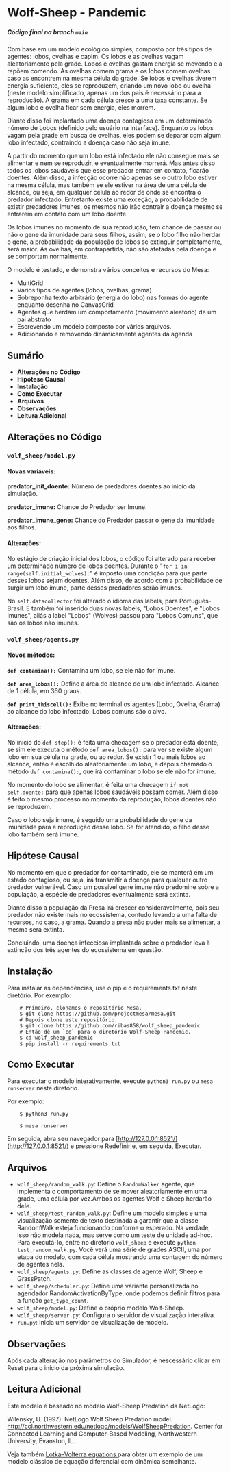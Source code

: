 # Wolf-Sheep - Pandemic

##### *Código final na branch* ***``main``***

Com base em um modelo ecológico simples, composto por três tipos de agentes: lobos, ovelhas e capim. Os lobos e as ovelhas vagam aleatoriamente pela grade. Lobos e ovelhas gastam energia se movendo e a repõem comendo. As ovelhas comem grama e os lobos comem ovelhas caso as encontrem na mesma célula da grade. Se lobos e ovelhas tiverem energia suficiente, eles se reproduzem, criando um novo lobo ou ovelha (neste modelo simplificado, apenas um dos pais é necessário para a reprodução). A grama em cada célula cresce a uma taxa constante. Se algum lobo e ovelha ficar sem energia, eles morrem.

Diante disso foi implantado uma doença contagiosa em um determinado número de Lobos (definido pelo usuário na interface). Enquanto os lobos vagam pela grade em busca de ovelhas, eles podem se deparar com algum lobo infectado, contraindo a doença caso não seja imune.

A partir do momento que um lobo está infectado ele não consegue mais se alimentar e nem se reproduzir, e eventualmente morrerá. Mas antes disso todos os lobos saudáveis que esse predador entrar em contato, ficarão doentes. Além disso, a infecção ocorre não apenas se o outro lobo estiver na mesma célula, mas também se ele estiver na área de uma célula de alcance, ou seja, em qualquer célula ao redor de onde se encontra o predador infectado.  Entretanto existe uma
exceção, a probabilidade de existir predadores imunes, os mesmos não irão contrair a doença mesmo se entrarem em contato com um lobo doente.

Os lobos imunes no momento de sua reprodução, tem chance de passar ou não o gene da imunidade para seus filhos, assim, se o lobo filho não herdar o gene, a probabilidade da população de lobos se extinguir completamente, será maior. As ovelhas, em contrapartida, não são afetadas pela doença e se comportam normalmente.

O modelo é testado, e demonstra vários conceitos e recursos do Mesa:
 - MultiGrid
 - Vários tipos de agentes (lobos, ovelhas, grama)
 - Sobreponha texto arbitrário (energia do lobo) nas formas do agente enquanto desenha no CanvasGrid
 - Agentes que herdam um comportamento (movimento aleatório) de um pai abstrato
 - Escrevendo um modelo composto por vários arquivos.
 - Adicionando e removendo dinamicamente agentes da agenda

## Sumário
- **Alterações no Código**
- **Hipótese Causal**
- **Instalação**
- **Como Executar**
- **Arquivos**
- **Observações**
- **Leitura Adicional**

## Alterações no Código

### ``wolf_sheep/model.py``

#### **Novas variáveis:**
**predator_init_doente:** Número de predadores doentes ao início da simulação.

**predator_imune:** Chance do Predador ser Imune.

**predator_imune_gene:** Chance do Predador passar o gene da imunidade aos filhos.

#### **Alterações:**

No estágio de criação inicial dos lobos, o código foi alterado para receber um determinado número de lobos doentes. Durante o "``for i in range(self.initial_wolves):``" é imposto uma condição para que parte desses lobos sejam doentes. Além disso, de acordo com a probabilidade de surgir um lobo imune, parte desses predadores serão imunes.

No ``self.datacollector`` foi alterado o idioma das labels, para Português-Brasil. E também foi inserido duas novas labels, "Lobos Doentes", e "Lobos Imunes", aliás a label "Lobos" (Wolves) passou para "Lobos Comuns", que são os lobos não imunes.

### ``wolf_sheep/agents.py``

#### **Novos métodos:**
**``def contamina():``** Contamina um lobo, se ele não for imune.

**``def area_lobos():``** Define a área de alcance de um lobo infectado. Alcance de 1 célula, em 360 graus.

**``def print_thiscell():``** Exibe no terminal os agentes (Lobo, Ovelha, Grama) ao alcance do lobo infectado. Lobos comuns são o alvo.

#### **Alterações:**
No início do ``def step():`` é feita uma checagem se o predador está doente, se sim ele executa o método ``def area_lobos():`` para ver se existe algum lobo em sua célula na grade, ou ao redor. Se existir 1 ou mais lobos ao alcance, então é escolhido aleatoriamente um lobo, e depois chamado o método ``def contamina():``, que irá contaminar o lobo se ele não for imune.

No momento do lobo se alimentar, é feita uma checagem ``if not self.doente:`` para que apenas lobos saudáveis possam comer. Além disso é feito o mesmo processo no momento da reprodução, lobos doentes não se reproduzem.

Caso o lobo seja imune, é seguido uma probabilidade do gene da imunidade para a reprodução desse lobo. Se for atendido, o filho desse lobo também será imune.

## Hipótese Causal

No momento em que o predador for contaminado, ele se manterá em um estado contagioso, ou seja, irá transmitir a doença para qualquer outro predador vulnerável. Caso um possível gene imune não predomine sobre a população, a espécie de predadores eventualmente será extinta.

Diante disso a população da Presa irá crescer consideravelmente, pois seu predador não existe mais no ecossistema, contudo levando a uma falta de recursos, no caso, a grama. Quando a presa não puder mais se alimentar, a mesma será extinta.
	
Concluindo, uma doença infecciosa implantada sobre o predador leva à extinção dos três agentes do ecossistema em questão.

## Instalação

Para instalar as dependências, use o pip e o requirements.txt neste diretório. Por exemplo:

```
    # Primeiro, clonamos o repositório Mesa.
    $ git clone https://github.com/projectmesa/mesa.git
    # Depois clone este repositório.
    $ git clone https://github.com/ribas858/wolf_sheep_pandemic
    # Então dê um `cd` para o diretório Wolf-Sheep Pandemic.
    $ cd wolf_sheep_pandemic
    $ pip install -r requirements.txt
```

## Como Executar

Para executar o modelo interativamente, execute ``python3 run.py`` ou ``mesa runserver``  neste diretório. 

Por exemplo:

```
    $ python3 run.py
```

```
    $ mesa runserver
```

Em seguida, abra seu navegador para [http://127.0.0.1:8521/](http://127.0.0.1:8521/) e pressione Redefinir e, em seguida, Executar.

## Arquivos

* ``wolf_sheep/random_walk.py``: Define o ``RandomWalker`` agente, que implementa o comportamento de se mover aleatoriamente em uma grade, uma célula por vez.Ambos os agentes Wolf e Sheep herdarão dele.
* ``wolf_sheep/test_random_walk.py``: Define um modelo simples e uma visualização somente de texto destinada a garantir que a classe RandomWalk esteja funcionando conforme o esperado. Na verdade, isso não modela nada, mas serve como um teste de unidade ad-hoc. Para executá-lo, entre no diretório ``wolf_sheep`` e execute ``python test_random_walk.py``. Você verá uma série de grades ASCII, uma por etapa do modelo, com cada célula mostrando uma contagem do número de agentes nela.
* ``wolf_sheep/agents.py``: Define as classes de agente Wolf, Sheep e GrassPatch.
* ``wolf_sheep/scheduler.py``: Define uma variante personalizada no agendador RandomActivationByType, onde podemos definir filtros para a função `get_type_count`.
* ``wolf_sheep/model.py``: Define o próprio modelo Wolf-Sheep.
* ``wolf_sheep/server.py``: Configura o servidor de visualização interativa.
* ``run.py``: Inicia um servidor de visualização de modelo.

## Observações

Após cada alteração nos parâmetros do Simulador, é nescessário clicar em Reset para o início da próxima simulação.

## Leitura Adicional

Este modelo é baseado no modelo Wolf-Sheep Predation da NetLogo:

Wilensky, U. (1997). NetLogo Wolf Sheep Predation model. http://ccl.northwestern.edu/netlogo/models/WolfSheepPredation. Center for Connected Learning and Computer-Based Modeling, Northwestern University, Evanston, IL.

Veja também [Lotka–Volterra equations
](https://en.wikipedia.org/wiki/Lotka%E2%80%93Volterra_equations) para obter um exemplo de um modelo clássico de equação diferencial com dinâmica semelhante.